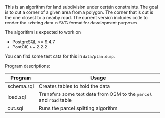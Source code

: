 This is an algorithm for land subdivision under certain constraints.
The goal is to cut a corner of a given area from a polygon. The corner
that is cut is the one closest to a nearby road.
The current version includes code to render the existing data in SVG format
for development purposes.

The algorithm is expected to work on
- PostgreSQL >= 9.4.7
- PostGIS    >= 2.2.2

You can find some test data for this in `data/plan.dump`.

Program descriptions:

| Program               | Usage                                                              |
| --------------------- | ------------------------------------------------------------------ |
| schema.sql            | Creates tables to hold the data                                    |
| load.sql              | Transfers some test data from OSM to the `parcel` and `road` table |
| cut.sql               | Runs the parcel splitting algorithm                                |


